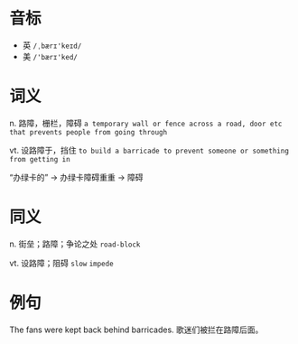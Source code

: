 # 音标

- 英 `/ˌbærɪ'keɪd/`
- 美 `/'bærɪ'ked/`

# 词义

n. 路障，栅栏，障碍
`a temporary wall or fence across a road, door etc that prevents people from going through`

vt. 设路障于，挡住
`to build a barricade to prevent someone or something from getting in`



“办绿卡的” → 办绿卡障碍重重 → 障碍

# 同义

n. 街垒；路障；争论之处
`road-block`

vt. 设路障；阻碍
`slow` `impede`

# 例句

The fans were kept back behind barricades.
歌迷们被拦在路障后面。


